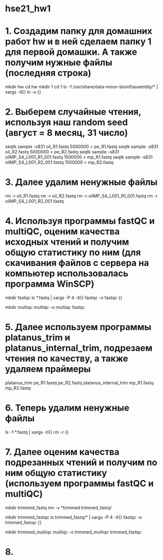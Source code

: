 # hse21_hw1
# 1. Создадим папку для домашних работ hw и в ней сделаем папку 1 для первой домашки. А также получим нужные файлы (последняя строка)
mkdir hw
cd hw
mkdir 1
cd 1
ls -1 /usr/share/data-minor-bioinf/assembly/* | xargs -tI{} ln -s {}
# 2. Выберем случайные чтения, используя наш random seed (август = 8 месяц, 31 число)
seqtk sample -s831 oil_R1.fastq 5000000 > pe_R1.fastq
seqtk sample -s831 oil_R2.fastq 5000000 > pe_R2.fastq
seqtk sample -s831 oilMP_S4_L001_R1_001.fastq 1500000 > mp_R1.fastq
seqtk sample -s831 oilMP_S4_L001_R2_001.fastq 1500000 > mp_R2.fastq
# 3. Далее удалим ненужные файлы
rm -r oil_R1.fastq
rm -r oil_R2.fastq
rm -r oilMP_S4_L001_R1_001.fastq
rm -r oilMP_S4_L001_R2_001.fastq
# 4. Используя программы fastQC и multiQC, оценим качества исходных чтений и получим общую статистику по ним (для скачивания файлов с сервера на компьютер использовалась программа WinSCP)
mkdir fastqc
ls *.fastq | xargs -P 4 -tI{} fastqc -o fastqc {}

mkdir multiqc
multiqc -o multiqc fastqc
# 5. Далее используем программы platanus_trim и platanus_internal_trim, подрезаем чтения по качеству, а также удаляем праймеры
platanus_trim pe_R1.fastq pe_R2.fastq 
platanus_internal_trim mp_R1.fastq mp_R2.fastq 
# 6. Теперь удалим ненужные файлы
ls -1 *.fastq | xargs -tI{} rm -r {}
# 7. Далее оценим качества подрезанных чтений и получим по ним общую статистику (используем программы fastQC и multiQC)
mkdir trimmed_fastq
mv -v *trimmed trimmed_fastq/

mkdir trimmed_fastqc
ls trimmed_fastq/* | xargs -P 4 -tI{} fastqc -o trimmed_fastqc {}

mkdir trimmed_multiqc
multiqc -o trimmed_multiqc trimmed_fastqc
# 8.
